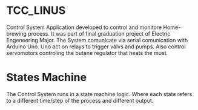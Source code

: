 # TCC_LINUS

Control System Application developed to control and monitore Home-brewing process. It was part of final graduation project of Electric Engeneering Major. The System comunicate via serial comunication with Arduino Uno. Uno act on relays to trigger valvs and pumps. Also control servomotors controling the butane regulator that heats the must. 
# States Machine
The Control System runs in a state machine logic. Where each state refers to a different time/step of the process and different output.

